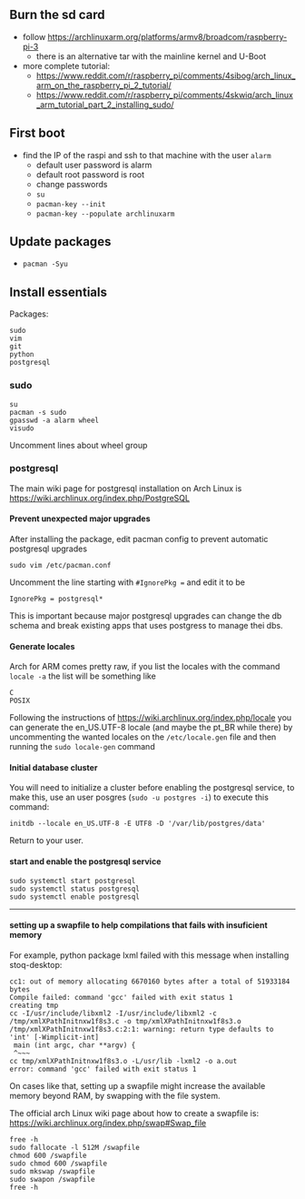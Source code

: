 ## Burn the sd card
- follow https://archlinuxarm.org/platforms/armv8/broadcom/raspberry-pi-3 
  - there is an alternative tar with the mainline kernel and U-Boot
- more complete tutorial:
  - https://www.reddit.com/r/raspberry_pi/comments/4sibog/arch_linux_arm_on_the_raspberry_pi_2_tutorial/
  - https://www.reddit.com/r/raspberry_pi/comments/4skwiq/arch_linux_arm_tutorial_part_2_installing_sudo/

## First boot
- find the IP of the raspi and ssh to that machine with the user `alarm`
  - default user password is alarm
  - default root password is root
  - change passwords
  - `su`
  - `pacman-key --init`
  - `pacman-key --populate archlinuxarm`

## Update packages
  - `pacman -Syu`

## Install essentials

Packages:
```
sudo
vim
git
python
postgresql
```

### sudo 
```
su
pacman -s sudo
gpasswd -a alarm wheel
visudo
```
Uncomment lines about wheel group

### postgresql

The main wiki page for postgresql installation on Arch Linux is https://wiki.archlinux.org/index.php/PostgreSQL

#### Prevent unexpected major upgrades
After installing the package, edit pacman config to prevent automatic postgresql upgrades

```
sudo vim /etc/pacman.conf
```
Uncomment the line starting with `#IgnorePkg =` and edit it to be
```
IgnorePkg = postgresql*
```

This is important because major postgresql upgrades can change the db schema and break existing
apps that uses postgress to manage thei dbs.

#### Generate locales
Arch for ARM comes pretty raw, if you list the locales with the command `locale -a` the list will
be something like
```
C
POSIX
```

Following the instructions of https://wiki.archlinux.org/index.php/locale you can generate the 
en_US.UTF-8 locale (and maybe the pt_BR while there) by uncommenting the wanted locales on the 
`/etc/locale.gen` file and then running the `sudo locale-gen` command 

#### Initial database cluster

You will need to initialize a cluster before enabling the postgresql service, to make this, use an
user posgres (`sudo -u postgres -i`) to execute this command:

```
initdb --locale en_US.UTF-8 -E UTF8 -D '/var/lib/postgres/data'
```

Return to your user.

#### start and enable the postgresql service
```
sudo systemctl start postgresql
sudo systemctl status postgresql
sudo systemctl enable postgresql
```




-----

#### setting up a swapfile to help compilations that fails with insuficient memory

For example, python package lxml failed with this message when installing stoq-desktop:

    cc1: out of memory allocating 6670160 bytes after a total of 51933184 bytes
    Compile failed: command 'gcc' failed with exit status 1
    creating tmp
    cc -I/usr/include/libxml2 -I/usr/include/libxml2 -c /tmp/xmlXPathInitnxw1f8s3.c -o tmp/xmlXPathInitnxw1f8s3.o
    /tmp/xmlXPathInitnxw1f8s3.c:2:1: warning: return type defaults to 'int' [-Wimplicit-int]
     main (int argc, char **argv) {
     ^~~~
    cc tmp/xmlXPathInitnxw1f8s3.o -L/usr/lib -lxml2 -o a.out
    error: command 'gcc' failed with exit status 1

On cases like that, setting up a swapfile might increase the available memory beyond RAM, by swapping
with the file system.

The official arch Linux wiki page about how to create a swapfile is: https://wiki.archlinux.org/index.php/swap#Swap_file

```
free -h
sudo fallocate -l 512M /swapfile
chmod 600 /swapfile
sudo chmod 600 /swapfile
sudo mkswap /swapfile
sudo swapon /swapfile
free -h
```
